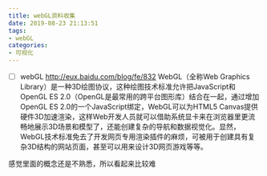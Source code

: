 ```yaml
---
title: webGL资料收集
date: 2019-08-23 21:13:51
tags:
- webGL
categories: 
- 可视化
---
```

- [ ] webGL
http://eux.baidu.com/blog/fe/832
WebGL（全称Web Graphics Library）是一种3D绘图协议，这种绘图技术标准允许把JavaScript和OpenGL ES 2.0（OpenGL是最常用的跨平台图形库）结合在一起，通过增加OpenGL ES 2.0的一个JavaScript绑定，WebGL可以为HTML5 Canvas提供硬件3D加速渲染，这样Web开发人员就可以借助系统显卡来在浏览器里更流畅地展示3D场景和模型了，还能创建复杂的导航和数据视觉化。显然，WebGL技术标准免去了开发网页专用渲染插件的麻烦，可被用于创建具有复杂3D结构的网站页面，甚至可以用来设计3D网页游戏等等。

感觉里面的概念还是不熟悉，所以看起来比较难
